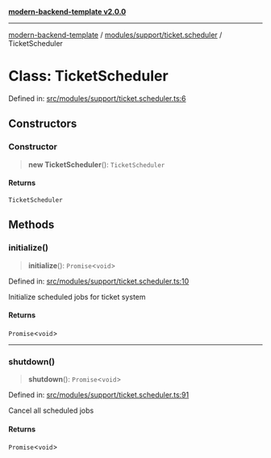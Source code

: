 [**modern-backend-template v2.0.0**](../../../../README.md)

***

[modern-backend-template](../../../../modules.md) / [modules/support/ticket.scheduler](../README.md) / TicketScheduler

# Class: TicketScheduler

Defined in: [src/modules/support/ticket.scheduler.ts:6](https://github.com/maemreyo/saas-4cus-nodejs/blob/2a5b3f3aa11335dfa561e80e1feabb8e6084261e/src/modules/support/ticket.scheduler.ts#L6)

## Constructors

### Constructor

> **new TicketScheduler**(): `TicketScheduler`

#### Returns

`TicketScheduler`

## Methods

### initialize()

> **initialize**(): `Promise`\<`void`\>

Defined in: [src/modules/support/ticket.scheduler.ts:10](https://github.com/maemreyo/saas-4cus-nodejs/blob/2a5b3f3aa11335dfa561e80e1feabb8e6084261e/src/modules/support/ticket.scheduler.ts#L10)

Initialize scheduled jobs for ticket system

#### Returns

`Promise`\<`void`\>

***

### shutdown()

> **shutdown**(): `Promise`\<`void`\>

Defined in: [src/modules/support/ticket.scheduler.ts:91](https://github.com/maemreyo/saas-4cus-nodejs/blob/2a5b3f3aa11335dfa561e80e1feabb8e6084261e/src/modules/support/ticket.scheduler.ts#L91)

Cancel all scheduled jobs

#### Returns

`Promise`\<`void`\>
